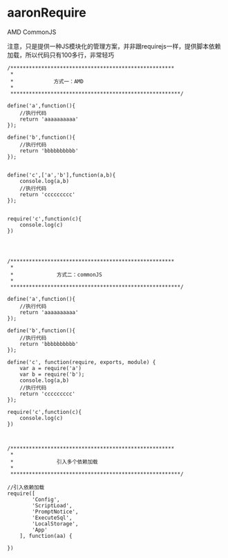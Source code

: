 aaronRequire
============

AMD
CommonJS

注意，只是提供一种JS模块化的管理方案，并非跟requirejs一样，提供脚本依赖加载，所以代码只有100多行，非常轻巧


    /*****************************************************
     *
     *             方式一：AMD
     *
     *******************************************************/
    
    define('a',function(){
        //执行代码
        return 'aaaaaaaaaa'
    });

    define('b',function(){
        //执行代码
        return 'bbbbbbbbbb'
    });


    define('c',['a','b'],function(a,b){
        console.log(a,b)
        //执行代码
        return 'ccccccccc'
    });


    require('c',function(c){
        console.log(c)
    })




    /*****************************************************
     *
     *              方式二：commonJS 
     *
     *******************************************************/
    
    define('a',function(){
        //执行代码
        return 'aaaaaaaaaa'
    });

    define('b',function(){
        //执行代码
        return 'bbbbbbbbbb'
    });

    define('c', function(require, exports, module) {
        var a = require('a')
        var b = require('b');
        console.log(a,b)
        //执行代码
        return 'ccccccccc'
    });

    require('c',function(c){
        console.log(c)
    })

    

    /*****************************************************
     *
     *              引入多个依赖加载
     *
     *******************************************************/

	//引入依赖加载
	require([
			'Config',
			'ScriptLoad',
			'PromptNotice',
			'ExecuteSql',
			'LocalStorage',
			'App'
		], function(aa) {

	})

    
    
